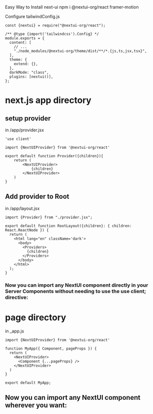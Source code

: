 Easy Way to Install next-ui
npm i @nextui-org/react framer-motion

Configure tailwindConfig.js

```
const {nextui} = require("@nextui-org/react");

/** @type {import('tailwindcss').Config} */
module.exports = {
  content: [
    // ...
    "./node_modules/@nextui-org/theme/dist/**/*.{js,ts,jsx,tsx}",
  ],
  theme: {
    extend: {},
  },
  darkMode: "class",
  plugins: [nextui()],
};
```

# next.js app directory

## setup provider

in /app/provider.jsx

```
'use client'

import {NextUIProvider} from '@nextui-org/react'

export default function Provider({children}){
    return (
        <NextUIProvider>
            {children}
        </NextUIProvider>
    )
}

```

## Add provider to Root

in /app/layout.jsx

```
import {Provider} from "./provider.jsx";

export default function RootLayout({children}: { children: React.ReactNode }) {
  return (
    <html lang="en" className='dark'>
      <body>
        <Providers>
          {children}
        </Providers>
      </body>
    </html>
  );
}
```

### Now you can import any NextUI component directly in your Server Components without needing to use the use client; directive:

# page directory

in \_app.js

```
import {NextUIProvider} from '@nextui-org/react'

function MyApp({ Component, pageProps }) {
  return (
    <NextUIProvider>
      <Component {...pageProps} />
    </NextUIProvider>
  )
}

export default MyApp;
```

## Now you can import any NextUI component wherever you want:
